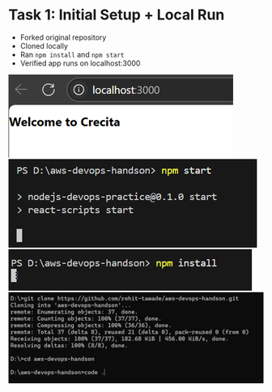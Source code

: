 # Task 1: Initial Setup + Local Run

- Forked original repository
- Cloned locally
- Ran `npm install` and `npm start`
- Verified app runs on localhost:3000

![Clone Locally](<Screenshot 2025-06-16 215905.png>) 
![npm Install](<Screenshot 2025-06-16 215850.png>) 
![npm Start](<Screenshot 2025-06-16 215759.png>)
![Verified App Running](<Screenshot 2025-06-16 215706.png>)